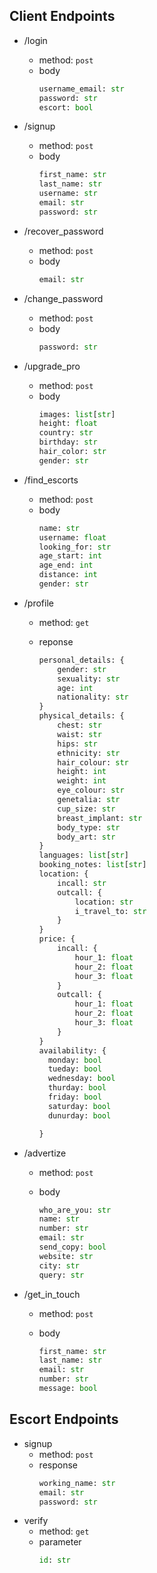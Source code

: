 ## Client Endpoints

- /login
  - method: `post`
  - body
    ```py
    username_email: str
    password: str
    escort: bool
    ```
- /signup
  - method: `post`
  - body
    ```py
    first_name: str
    last_name: str
    username: str
    email: str
    password: str
    ```
- /recover_password
  - method: `post`
  - body
    ```py
    email: str
    ```
- /change_password
  - method: `post`
  - body
    ```py
    password: str
    ```
- /upgrade_pro
  - method: `post`
  - body
    ```py
    images: list[str]
    height: float
    country: str
    birthday: str
    hair_color: str
    gender: str
    ```
- /find_escorts
  - method: `post`
  - body
    ```py
    name: str
    username: float
    looking_for: str
    age_start: int
    age_end: int
    distance: int
    gender: str
    ```
- /profile

  - method: `get`
  - reponse

    ```py
    personal_details: {
        gender: str
        sexuality: str
        age: int
        nationality: str
    }
    physical_details: {
        chest: str
        waist: str
        hips: str
        ethnicity: str
        hair_colour: str
        height: int
        weight: int
        eye_colour: str
        genetalia: str
        cup_size: str
        breast_implant: str
        body_type: str
        body_art: str
    }
    languages: list[str]
    booking_notes: list[str]
    location: {
        incall: str
        outcall: {
            location: str
            i_travel_to: str
        }
    }
    price: {
        incall: {
            hour_1: float
            hour_2: float
            hour_3: float
        }
        outcall: {
            hour_1: float
            hour_2: float
            hour_3: float
        }
    }
    availability: {
      monday: bool
      tueday: bool
      wednesday: bool
      thurday: bool
      friday: bool
      saturday: bool
      dunurday: bool

    }
    ```

- /advertize

  - method: `post`
  - body

    ```py
    who_are_you: str
    name: str
    number: str
    email: str
    send_copy: bool
    website: str
    city: str
    query: str
    ```

- /get_in_touch

  - method: `post`
  - body

    ```py
    first_name: str
    last_name: str
    email: str
    number: str
    message: bool
    ```

## Escort Endpoints

- signup
  - method: `post`
  - response
    ```py
    working_name: str
    email: str
    password: str
    ```
- verify
  - method: `get`
  - parameter
    ```py
    id: str
    ```
